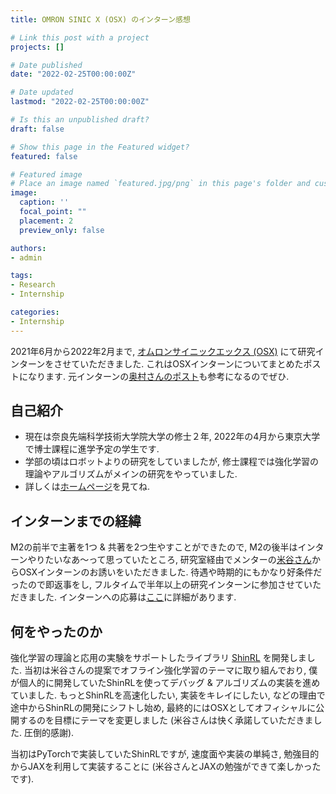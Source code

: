 ```yaml
---
title: OMRON SINIC X (OSX) のインターン感想

# Link this post with a project
projects: []

# Date published
date: "2022-02-25T00:00:00Z"

# Date updated
lastmod: "2022-02-25T00:00:00Z"

# Is this an unpublished draft?
draft: false

# Show this page in the Featured widget?
featured: false

# Featured image
# Place an image named `featured.jpg/png` in this page's folder and customize its options here.
image:
  caption: ''
  focal_point: ""
  placement: 2
  preview_only: false

authors:
- admin

tags:
- Research
- Internship

categories:
- Internship
---
```


2021年6月から2022年2月まで, [オムロンサイニックエックス (OSX)](https://www.omron.com/sinicx/) にて研究インターンをさせていただきました. 
これはOSXインターンについてまとめたポストになります.
元インターンの[奥村さんのポスト](https://kei18.github.io/posts/20211129_osx-intern.html)も参考になるのでぜひ.

## 自己紹介

* 現在は奈良先端科学技術大学院大学の修士２年, 2022年の4月から東京大学で博士課程に進学予定の学生です.
* 学部の頃はロボットよりの研究をしていましたが, 修士課程では強化学習の理論やアルゴリズムがメインの研究をやっていました. 
* 詳しくは[ホームページ](https://syuntoku14.github.io/)を見てね.

## インターンまでの経緯

M2の前半で主著を1つ & 共著を2つ生やすことができたので, M2の後半はインターンやりたいなあ〜って思っていたところ, 研究室経由でメンターの[米谷さん](https://yonetaniryo.github.io/)からOSXインターンのお誘いをいただきました.
待遇や時期的にもかなり好条件だったので即返事をし, フルタイムで半年以上の研究インターンに参加させていただきました.
インターンへの応募は[ここ](https://medium.com/sinicx/fy2021-%E7%A0%94%E7%A9%B6%E3%82%A4%E3%83%B3%E3%82%BF%E3%83%BC%E3%83%B3%E3%81%AE%E5%8B%9F%E9%9B%86-fd6cc05e8098)に詳細があります.

## 何をやったのか

強化学習の理論と応用の実験をサポートしたライブラリ [ShinRL](https://github.com/omron-sinicx/ShinRL) を開発しました.
当初は米谷さんの提案でオフライン強化学習のテーマに取り組んでおり, 僕が個人的に開発していたShinRLを使ってデバッグ & アルゴリズムの実装を進めていました.
もっとShinRLを高速化したい, 実装をキレイにしたい, などの理由で途中からShinRLの開発にシフトし始め, 最終的にはOSXとしてオフィシャルに公開するのを目標にテーマを変更しました (米谷さんは快く承諾していただきました. 圧倒的感謝).

当初はPyTorchで実装していたShinRLですが, 速度面や実装の単純さ, 勉強目的からJAXを利用して実装することに (米谷さんとJAXの勉強ができて楽しかったです).

